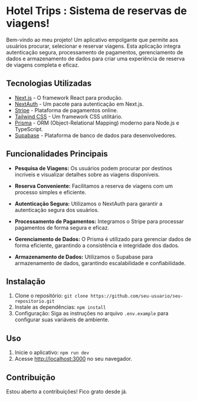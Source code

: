 # Hotel Trips : Sistema de reservas de viagens!

Bem-vindo ao meu projeto! Um aplicativo empolgante que permite aos usuários procurar, selecionar e reservar viagens. Esta aplicação integra autenticação segura, processamento de pagamentos, gerenciamento de dados e armazenamento de dados para criar uma experiência de reserva de viagens completa e eficaz.

## Tecnologias Utilizadas

- [Next.js](https://nextjs.org/) - O framework React para produção.
- [NextAuth](https://next-auth.js.org/) - Um pacote para autenticação em Next.js.
- [Stripe](https://stripe.com/) - Plataforma de pagamentos online.
- [Tailwind CSS](https://tailwindcss.com/) - Um framework CSS utilitário.
- [Prisma](https://www.prisma.io/) - ORM (Object-Relational Mapping) moderno para Node.js e TypeScript.
- [Supabase](https://supabase.io/) - Plataforma de banco de dados para desenvolvedores.

## Funcionalidades Principais

- **Pesquisa de Viagens:** Os usuários podem procurar por destinos incriveis e visualizar detalhes sobre as viagens disponíveis.

- **Reserva Conveniente:** Facilitamos a reserva de viagens com um processo simples e eficiente.

- **Autenticação Segura:** Utilizamos o NextAuth para garantir a autenticação segura dos usuários.

- **Processamento de Pagamentos:** Integramos o Stripe para processar pagamentos de forma segura e eficaz.

- **Gerenciamento de Dados:** O Prisma é utilizado para gerenciar dados de forma eficiente, garantindo a consistência e integridade dos dados.

- **Armazenamento de Dados:** Utilizamos o Supabase para armazenamento de dados, garantindo escalabilidade e confiabilidade.

## Instalação

1. Clone o repositório: `git clone https://github.com/seu-usuario/seu-repositorio.git`
2. Instale as dependências: `npm install`
3. Configuração: Siga as instruções no arquivo `.env.example` para configurar suas variáveis de ambiente.

## Uso

1. Inicie o aplicativo: `npm run dev`
2. Acesse [http://localhost:3000](http://localhost:3000) no seu navegador.

## Contribuição

Estou aberto a contribuições! Fico grato desde já.

